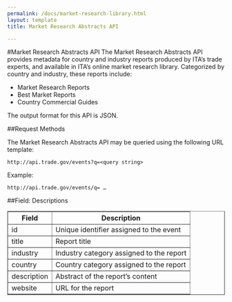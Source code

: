 ```yaml
---
permalink: /docs/market-research-library.html
layout: template
title: Market Research Abstracts API

---
```


#Market Research Abstracts API
The Market Research Abstracts API provides metadata for country and industry reports produced by ITA’s trade experts, and available in ITA’s online market research library.  Categorized by country and industry, these reports include:

* Market Research Reports
* Best Market Reports
* Country Commercial Guides

The output format for this API is JSON.

##Request Methods

The Market Research Abstracts API may be queried using the following URL template:

    http://api.trade.gov/events?q=<query string>

Example:

    http://api.trade.gov/events/q= … 

##Field:  Descriptions
<table border="1">
<tr>
<th>Field</th>
<th>Description</th>
</tr>
<tr>
<td>id</td>
<td>Unique identifier assigned to the event</td>
</tr>
<tr>
<td>title</td>
<td>Report title</td>
</tr>
<tr>
<td>industry</td>
<td>Industry category assigned to the report</td>
</tr>
<tr>
<td>country</td>
<td>Country category assigned to the report</td>
</tr>
<tr>
<td>description</td>
<td>Abstract of the report’s content</td>
</tr>
<tr>
<td>website</td>
<td>URL for the report</td>
</tr>
</table> 
